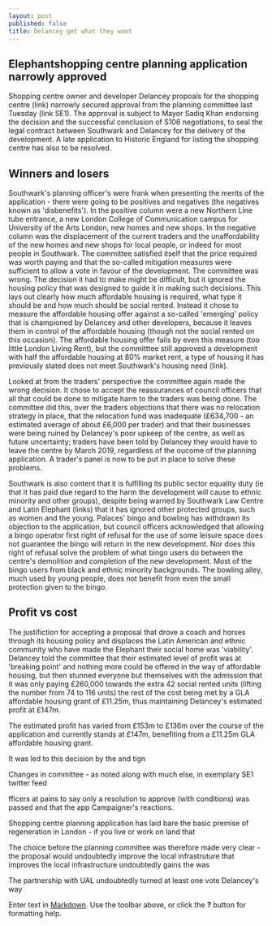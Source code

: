 ```yaml
---
layout: post
published: false
title: Delancey get what they want
---
```

## Elephantshopping centre planning application narrowly approved

Shopping centre owner and developer Delancey propoals for the shopping centre (link) narrowly secured approval from the planning committee last Tuesday (link SE1).  The approval is subject to Mayor Sadiq Khan endorsing the decision and the successful conclusion of S106 negotiations, to seal the legal contract between Southwark and Delancey for the delivery of the development.  A late application to Historic England for listing the shopping centre has also to be resolved.

## Winners and losers

Southwark's planning officer's were frank when presenting the merits of the application - there were going to be positives and negatives (the negatives known as 'disbenefits').  In the positive column were a new Northern Line tube entrance, a new London College of Communication campus for University of the Arts London, new homes and new shops.  In the negative column was the displacement of the current traders and the unaffordability of the new homes and new shops for local people, or indeed for most people in Southwark.  The committee satisfied itself that the price required was worth paying and that the so-called mitigation measures were sufficient to allow a vote in favour of the development.  The committee was wrong.  The decision it had to make might be difficult, but it ignored the housing policy that was designed to guide it in making such decisions.  This lays out clearly how much affordable housing is required, what type it should be and how much should be social rented.  Instead it chose to measure the affordable housing offer against a so-called 'emerging' policy that is championed by Delancey and other developers, because it leaves them in control of the affordable housing (though not the social rented on this occasion).  The affordable housing offer fails by even this measure (too little London Living Rent), but the committtee still approved a development with half the affordable housing at 80% market rent, a type of housing it has previously stated does not meet Southwark's housing need (link).

Looked at from the traders' perspective the committee again made the wrong decision.  It chose to accept the reassurances of council officers that all that could be done to mitigate harm to the traders was being done.  The committee did this, over the traders objections that there was no relocation strategy in place, that the relocation fund was inadequate (£634,700 - an estimated average of about £6,000 per trader) and that their businesses were being ruined by Delancey's poor upkeep of the centre, as well as future uncertainty; traders have been told by Delancey they would have to  leave the centre by March 2019, regardless of the oucome of the planning application.  A trader's panel is now to be put in place to solve these problems.  

Southwark is also content that it is fulfilling its public sector equality duty (ie that it has paid due regard to the harm the development will cause to ethnic minority and other groups), despite being warned  by Southwark Law Centre and Latin Elephant (links) that it has ignored other protected groups, such as women and the young.  Palaces' bingo and bowling has withdrawn its objection to the application, but council officers acknowledged that allowing a bingo operator first right of refusal for the use of some leisure space does not guarantee the bingo will return in the new development.  Nor does this right of refusal solve the problem of what bingo users do between the centre's demolition and completion of the new development.  Most of the bingo users from black and ethnic minority backgrounds.  The bowling alley, much used by young people, does not benefit from even the small protection given to the bingo.

## Profit vs cost 

The justifiction for accepting a proposal that drove a coach and horses through its housing policy and displaces the Latin American and ethnic community who have made the Elephant their social home was 'viability'.  Delancey told the committee that their estimated level of profit was at 'breaking point' and nothing more could be offered in the way of affordable housing, but then stunned everyone but themselves  with the admission that it was only paying £260,000 towards the extra 42 social rented units (lifting the number from 74 to 116 units) the rest of the cost being met by a GLA affordable housing grant of £11.25m, thus maintaining Delancey's estimated profit at £147m.

The estimated profit has varied from £153m to  £136m over the course of the application and currently stands at £147m, benefiting from a £11.25m GLA affordable housing grant.

It was led to this decision by the  and  tign   

Changes in committee - as noted along with much else, in exemplary SE1 twitter feed

fficers at pains to say only a resolution to approve (with conditions) was passed and that the app
Campaigner's reactions.

Shopping centre planning application has laid bare the basic premise of regeneration in London - if you live or work on land that 

The choice before the planning committee was therefore made very clear - the proposal would undoubtedly improve the local infrastruture that improves the local infrastructure undoubtedly gains the was

The partnership with UAL undoubtedly turned at least one vote Delancey's way



Enter text in [Markdown](http://daringfireball.net/projects/markdown/). Use the toolbar above, or click the **?** button for formatting help.
